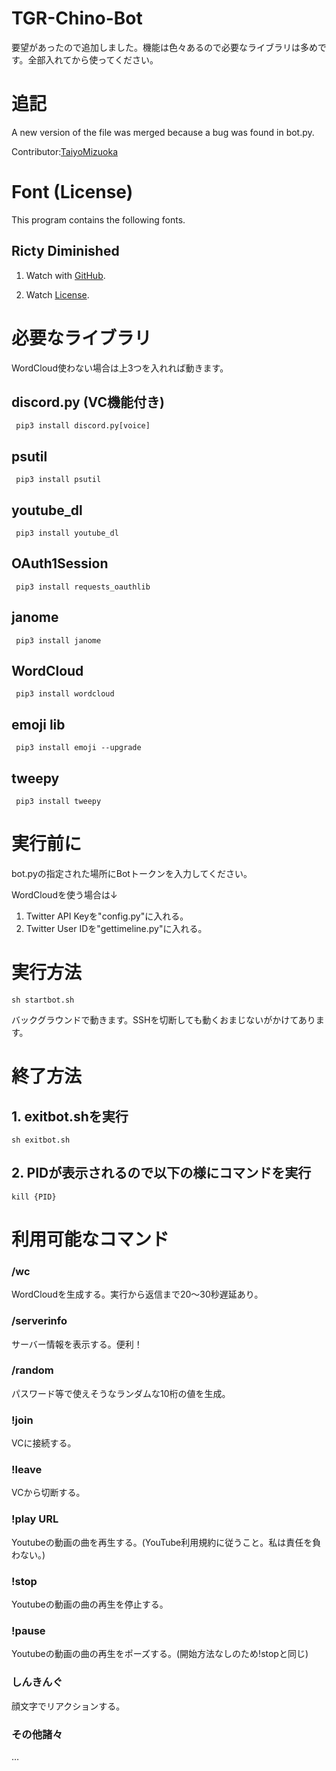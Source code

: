 # TGR-Chino-Bot
要望があったので追加しました。機能は色々あるので必要なライブラリは多めです。全部入れてから使ってください。

# 追記
A new version of the file was merged because a bug was found in bot.py.

Contributor:[TaiyoMizuoka](https://github.com/TaiyoMizuoka)

# Font (License)
This program contains the following fonts. 
 ## Ricty Diminished
 1. Watch with [GitHub](https://github.com/edihbrandon/RictyDiminished).
 
 2. Watch [License](https://scripts.sil.org/cms/scripts/page.php?site_id=nrsi&id=ofl).

# 必要なライブラリ

WordCloud使わない場合は上3つを入れれば動きます。

## discord.py (VC機能付き)
     pip3 install discord.py[voice]
## psutil
     pip3 install psutil
## youtube_dl
     pip3 install youtube_dl
## OAuth1Session
     pip3 install requests_oauthlib
## janome
     pip3 install janome
## WordCloud
     pip3 install wordcloud
## emoji lib
     pip3 install emoji --upgrade
## tweepy
     pip3 install tweepy
     
# 実行前に
bot.pyの指定された場所にBotトークンを入力してください。

WordCloudを使う場合は↓

1. Twitter API Keyを"config.py"に入れる。
2. Twitter User IDを"gettimeline.py"に入れる。

# 実行方法
    sh startbot.sh

バックグラウンドで動きます。SSHを切断しても動くおまじないがかけてあります。
# 終了方法
## 1. exitbot.shを実行
    sh exitbot.sh
## 2. PIDが表示されるので以下の様にコマンドを実行
    kill {PID}

# 利用可能なコマンド

### /wc
WordCloudを生成する。実行から返信まで20〜30秒遅延あり。
### /serverinfo
サーバー情報を表示する。便利！
### /random
パスワード等で使えそうなランダムな10桁の値を生成。
### !join
VCに接続する。
### !leave
VCから切断する。
### !play URL
Youtubeの動画の曲を再生する。(YouTube利用規約に従うこと。私は責任を負わない。)
### !stop
Youtubeの動画の曲の再生を停止する。
### !pause
Youtubeの動画の曲の再生をポーズする。(開始方法なしのため!stopと同じ)
### しんきんぐ
顔文字でリアクションする。
### その他諸々
…
